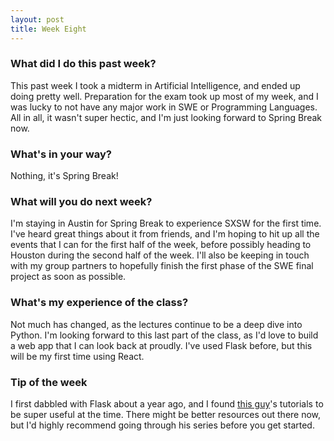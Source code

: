 ```yaml
---
layout: post
title: Week Eight
---
```


### What did I do this past week?
This past week I took a midterm in Artificial Intelligence, and ended up doing pretty well. Preparation for the exam took up most of my week, and I was lucky to not have any major work in SWE or Programming Languages. All in all, it wasn't super hectic, and I'm just looking forward to Spring Break now.

### What's in your way?
Nothing, it's Spring Break!

### What will you do next week?
I'm staying in Austin for Spring Break to experience SXSW for the first time. I've heard great things about it from friends, and I'm hoping to hit up all the events that I can for the first half of the week, before possibly heading to Houston during the second half of the week. I'll also be keeping in touch with my group partners to hopefully finish the first phase of the SWE final project as soon as possible. 

### What's my experience of the class?
Not much has changed, as the lectures continue to be a deep dive into Python. I'm looking forward to this last part of the class, as I'd love to build a web app that I can look back at proudly. I've used Flask before, but this will be my first time using React.

### Tip of the week
I first dabbled with Flask about a year ago, and I found [this guy](https://www.youtube.com/channel/UCfzlCWGWYyIQ0aLC5w48gBQ)'s tutorials to be super useful at the time. There might be better resources out there now, but I'd highly recommend going through his series before you get started. 
